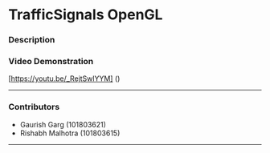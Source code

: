# <Project Name>  TrafficSignals OpenGL 

### Description

### Video Demonstration
[https://youtu.be/_RejtSwlYYM] ()

---

### Contributors

- Gaurish Garg (101803621)
- Rishabh Malhotra (101803615)

---
